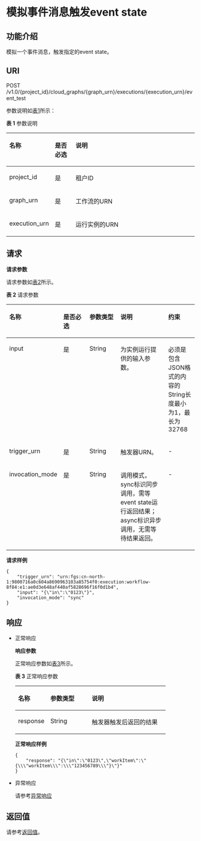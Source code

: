 # 模拟事件消息触发event state<a name="functiongraph_06_0920"></a>

## 功能介绍<a name="section5238527"></a>

模拟一个事件消息，触发指定的event state。

## URI<a name="section47146745"></a>

POST /v1.0/\{project\_id\}/cloud\_graphs/\{graph\_urn\}/executions/\{execution\_urn\}/event\_test

参数说明如[表1](#table30785969)所示：  

**表 1**  参数说明

<a name="table30785969"></a>
<table><thead align="left"><tr id="row53868469"><th class="cellrowborder" valign="top" width="23.23%" id="mcps1.2.4.1.1"><p id="p1269896"><a name="p1269896"></a><a name="p1269896"></a>名称</p>
</th>
<th class="cellrowborder" valign="top" width="11.110000000000001%" id="mcps1.2.4.1.2"><p id="p35752731"><a name="p35752731"></a><a name="p35752731"></a>是否必选</p>
</th>
<th class="cellrowborder" valign="top" width="65.66%" id="mcps1.2.4.1.3"><p id="p10290070"><a name="p10290070"></a><a name="p10290070"></a>说明</p>
</th>
</tr>
</thead>
<tbody><tr id="row28189346"><td class="cellrowborder" valign="top" width="23.23%" headers="mcps1.2.4.1.1 "><p id="p1635686"><a name="p1635686"></a><a name="p1635686"></a>project_id</p>
</td>
<td class="cellrowborder" valign="top" width="11.110000000000001%" headers="mcps1.2.4.1.2 "><p id="p65381771"><a name="p65381771"></a><a name="p65381771"></a>是</p>
</td>
<td class="cellrowborder" valign="top" width="65.66%" headers="mcps1.2.4.1.3 "><p id="p61432121"><a name="p61432121"></a><a name="p61432121"></a>租户ID</p>
</td>
</tr>
<tr id="row16018178"><td class="cellrowborder" valign="top" width="23.23%" headers="mcps1.2.4.1.1 "><p id="p22404047"><a name="p22404047"></a><a name="p22404047"></a>graph_urn</p>
</td>
<td class="cellrowborder" valign="top" width="11.110000000000001%" headers="mcps1.2.4.1.2 "><p id="p2788537"><a name="p2788537"></a><a name="p2788537"></a>是</p>
</td>
<td class="cellrowborder" valign="top" width="65.66%" headers="mcps1.2.4.1.3 "><p id="p2006050514524"><a name="p2006050514524"></a><a name="p2006050514524"></a>工作流的URN</p>
</td>
</tr>
<tr id="row19577827"><td class="cellrowborder" valign="top" width="23.23%" headers="mcps1.2.4.1.1 "><p id="p42300179"><a name="p42300179"></a><a name="p42300179"></a>execution_urn</p>
</td>
<td class="cellrowborder" valign="top" width="11.110000000000001%" headers="mcps1.2.4.1.2 "><p id="p3762492"><a name="p3762492"></a><a name="p3762492"></a>是</p>
</td>
<td class="cellrowborder" valign="top" width="65.66%" headers="mcps1.2.4.1.3 "><p id="p4268161114530"><a name="p4268161114530"></a><a name="p4268161114530"></a>运行实例的URN</p>
</td>
</tr>
</tbody>
</table>

## 请求<a name="section21667523"></a>

**请求参数**

请求参数如[表2](#table33967256)所示。  

**表 2**  请求参数

<a name="table33967256"></a>
<table><thead align="left"><tr id="row4581796"><th class="cellrowborder" valign="top" width="17.191719171917192%" id="mcps1.2.6.1.1"><p id="p35581233"><a name="p35581233"></a><a name="p35581233"></a>名称</p>
</th>
<th class="cellrowborder" valign="top" width="17.191719171917192%" id="mcps1.2.6.1.2"><p id="p63507614"><a name="p63507614"></a><a name="p63507614"></a>是否必选</p>
</th>
<th class="cellrowborder" valign="top" width="18.391839183918393%" id="mcps1.2.6.1.3"><p id="p43843091"><a name="p43843091"></a><a name="p43843091"></a>参数类型</p>
</th>
<th class="cellrowborder" valign="top" width="30.683068306830684%" id="mcps1.2.6.1.4"><p id="p61629497"><a name="p61629497"></a><a name="p61629497"></a>说明</p>
</th>
<th class="cellrowborder" valign="top" width="16.541654165416542%" id="mcps1.2.6.1.5"><p id="p34145971103220"><a name="p34145971103220"></a><a name="p34145971103220"></a>约束</p>
</th>
</tr>
</thead>
<tbody><tr id="row20228022"><td class="cellrowborder" valign="top" width="17.191719171917192%" headers="mcps1.2.6.1.1 "><p id="p27857118"><a name="p27857118"></a><a name="p27857118"></a>input</p>
</td>
<td class="cellrowborder" valign="top" width="17.191719171917192%" headers="mcps1.2.6.1.2 "><p id="p41834070"><a name="p41834070"></a><a name="p41834070"></a>是</p>
</td>
<td class="cellrowborder" valign="top" width="18.391839183918393%" headers="mcps1.2.6.1.3 "><p id="p33116486"><a name="p33116486"></a><a name="p33116486"></a>String</p>
</td>
<td class="cellrowborder" valign="top" width="30.683068306830684%" headers="mcps1.2.6.1.4 "><p id="p49836563"><a name="p49836563"></a><a name="p49836563"></a>为实例运行提供的输入参数。</p>
</td>
<td class="cellrowborder" valign="top" width="16.541654165416542%" headers="mcps1.2.6.1.5 "><p id="p14360230103220"><a name="p14360230103220"></a><a name="p14360230103220"></a>必须是包含JSON格式的内容的String长度最小为1，最长为32768</p>
</td>
</tr>
<tr id="row24959482"><td class="cellrowborder" valign="top" width="17.191719171917192%" headers="mcps1.2.6.1.1 "><p id="p8452189"><a name="p8452189"></a><a name="p8452189"></a>trigger_urn</p>
</td>
<td class="cellrowborder" valign="top" width="17.191719171917192%" headers="mcps1.2.6.1.2 "><p id="p13538688"><a name="p13538688"></a><a name="p13538688"></a>是</p>
</td>
<td class="cellrowborder" valign="top" width="18.391839183918393%" headers="mcps1.2.6.1.3 "><p id="p22891915"><a name="p22891915"></a><a name="p22891915"></a>String</p>
</td>
<td class="cellrowborder" valign="top" width="30.683068306830684%" headers="mcps1.2.6.1.4 "><p id="p45208163"><a name="p45208163"></a><a name="p45208163"></a>触发器URN。</p>
</td>
<td class="cellrowborder" valign="top" width="16.541654165416542%" headers="mcps1.2.6.1.5 "><p id="p22328019103220"><a name="p22328019103220"></a><a name="p22328019103220"></a>-</p>
</td>
</tr>
<tr id="row6298672"><td class="cellrowborder" valign="top" width="17.191719171917192%" headers="mcps1.2.6.1.1 "><p id="p40430446"><a name="p40430446"></a><a name="p40430446"></a>invocation_mode</p>
</td>
<td class="cellrowborder" valign="top" width="17.191719171917192%" headers="mcps1.2.6.1.2 "><p id="p53640668"><a name="p53640668"></a><a name="p53640668"></a>是</p>
</td>
<td class="cellrowborder" valign="top" width="18.391839183918393%" headers="mcps1.2.6.1.3 "><p id="p49926818"><a name="p49926818"></a><a name="p49926818"></a>String</p>
</td>
<td class="cellrowborder" valign="top" width="30.683068306830684%" headers="mcps1.2.6.1.4 "><p id="p23646388"><a name="p23646388"></a><a name="p23646388"></a>调用模式，sync标识同步调用，需等event state运行返回结果；async标识异步调用，无需等待结果返回。</p>
</td>
<td class="cellrowborder" valign="top" width="16.541654165416542%" headers="mcps1.2.6.1.5 "><p id="p63739104103220"><a name="p63739104103220"></a><a name="p63739104103220"></a>-</p>
</td>
</tr>
</tbody>
</table>

**请求样例**

```
{
    "trigger_urn": "urn:fgs:cn-north-1:9800716a0c604a8690963103a85754f0:execution:workflow-8f84:e1:ae0d3e648af440af5828696f16f0d1b4", 
    "input": "{\"in\":\"0123\"}", 
    "invocation_mode": "sync"
}
```

## 响应<a name="section60789982"></a>

-   正常响应

    **响应参数**

    正常响应参数如[表3](#table60801917)所示。  

    **表 3**  正常响应参数

    <a name="table60801917"></a>
    <table><thead align="left"><tr id="row49159881"><th class="cellrowborder" valign="top" width="21.43%" id="mcps1.2.4.1.1"><p id="p22527411"><a name="p22527411"></a><a name="p22527411"></a>名称</p>
    </th>
    <th class="cellrowborder" valign="top" width="27.55%" id="mcps1.2.4.1.2"><p id="p12781022"><a name="p12781022"></a><a name="p12781022"></a>参数类型</p>
    </th>
    <th class="cellrowborder" valign="top" width="51.019999999999996%" id="mcps1.2.4.1.3"><p id="p28629874"><a name="p28629874"></a><a name="p28629874"></a>说明</p>
    </th>
    </tr>
    </thead>
    <tbody><tr id="row37318421"><td class="cellrowborder" valign="top" width="21.43%" headers="mcps1.2.4.1.1 "><p id="p306190049371"><a name="p306190049371"></a><a name="p306190049371"></a>response</p>
    </td>
    <td class="cellrowborder" valign="top" width="27.55%" headers="mcps1.2.4.1.2 "><p id="p146852545217"><a name="p146852545217"></a><a name="p146852545217"></a>String</p>
    </td>
    <td class="cellrowborder" valign="top" width="51.019999999999996%" headers="mcps1.2.4.1.3 "><p id="p1368112515212"><a name="p1368112515212"></a><a name="p1368112515212"></a>触发器触发后返回的结果</p>
    </td>
    </tr>
    </tbody>
    </table>

    **正常响应样例**

    ```
    {
        "response": "{\"in\":\"0123\",\"workItem\":\"{\\\"workItem\\\":\\\"123456789\\\"}\"}"
    }
    ```


-   异常响应

    请参考[异常响应](请求结果.md#section88241732388)


## 返回值<a name="section10238932"></a>

请参考[返回值](请求结果.md#section20306194210386)。

